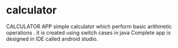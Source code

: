 # calculator
 CALCULATOR APP
simple calculator which perform basic arithmetic
operations .
it is created using switch cases in java
Complete app is designed in IDE called android studio.
